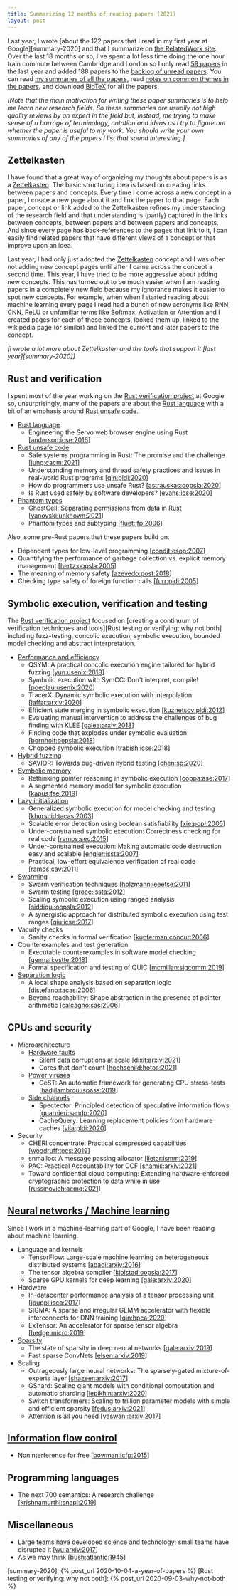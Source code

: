 ```yaml
---
title: Summarizing 12 months of reading papers (2021)
layout: post
---
```


Last year, I wrote [about the 122 papers that I read in my first year at Google][summary-2020]
and that I summarize on [the RelatedWork site][RelatedWork].
Over the last 18 months or so, I've spent a lot less time doing the one hour train commute between Cambridge and London
so I only read [59 papers][papers] in the last year and added 188 papers to the [backlog of unread papers][backlog].
You can read [my summaries of all the papers][RelatedWork],
read [notes on common themes in the papers][notes],
and download [BibTeX][bibfile] for all the papers.

*[Note that the main motivation for writing these paper summaries
is to help me learn new research fields.
So these summaries are usually not high quality reviews by an expert in the
field but, instead, me trying to make sense of a barrage of terminology,
notation and ideas as I try to figure out whether the paper is useful to my
work.
You should write your own summaries of any of the papers I list that sound interesting.]*


## Zettelkasten

I have found that a great way of organizing my thoughts about papers is as a
[Zettelkasten].  The basic structuring idea is based on creating links between
papers and concepts.  Every time I come across a new concept in a paper, I
create a new page about it and link the paper to that page.  Each paper,
concept or link added to the Zettelkasten refines my understanding of the
research field and that understanding is (partly) captured in the links between concepts,
between papers and between papers and concepts.
And since every page has back-references to the pages that link to it, I can
easily find related papers that have different views of a concept or that improve
upon an idea.

Last year, I had only just adopted the [Zettelkasten] concept and I was often not adding
new concept pages until after I came across the concept a second time.
This year, I have tried to be more aggressive about adding new concepts.
This has turned out to be much easier when I am reading papers in a completely new field
because my ignorance makes it easier to spot new concepts.
For example, when when I started reading about machine learning every page
I read had a bunch of new acronyms like RNN, CNN, ReLU or unfamiliar terms
like Softmax, Activation or Attention and I created pages for each of these concepts,
looked them up, linked to the wikipedia page (or similar) and linked the current
and later papers to the concept.

*[I wrote a lot more about Zettelkasten and the tools that support it [last year][summary-2020]]*


## Rust and verification

I spent most of the year working on the [Rust verification project]({{site.RVTurl}}/) at Google
so, unsurprisingly, many of the papers are about the [Rust language] with a bit of an emphasis around [Rust unsafe code].

- [Rust language]
  - Engineering the Servo web browser engine using Rust [<a href="{{site.RWurl}}/papers/anderson:icse:2016/">anderson:icse:2016</a>]
- [Rust unsafe code]
  - Safe systems programming in Rust: The promise and the challenge [<a href="{{site.RWurl}}/papers/jung:cacm:2021/">jung:cacm:2021</a>]
  - Understanding memory and thread safety practices and issues in real-world Rust programs [<a href="{{site.RWurl}}/papers/qin:pldi:2020/">qin:pldi:2020</a>]
  - How do programmers use unsafe Rust? [<a href="{{site.RWurl}}/papers/astrauskas:oopsla:2020/">astrauskas:oopsla:2020</a>]
  - Is Rust used safely by software developers? [<a href="{{site.RWurl}}/papers/evans:icse:2020/">evans:icse:2020</a>]
- [Phantom types]
  - GhostCell: Separating permissions from data in Rust [<a href="{{site.RWurl}}/papers/yanovski:unknown:2021/">yanovski:unknown:2021</a>]
  - Phantom types and subtyping [<a href="{{site.RWurl}}/papers/fluet:jfp:2006/">fluet:jfp:2006</a>]

Also, some pre-Rust papers that these papers build on.

- Dependent types for low-level programming [<a href="{{site.RWurl}}/papers/condit:esop:2007/">condit:esop:2007</a>]
- Quantifying the performance of garbage collection vs. explicit memory management [<a href="{{site.RWurl}}/papers/hertz:oopsla:2005/">hertz:oopsla:2005</a>]
- The meaning of memory safety [<a href="{{site.RWurl}}/papers/azevedo:post:2018/">azevedo:post:2018</a>]
- Checking type safety of foreign function calls [<a href="{{site.RWurl}}/papers/furr:pldi:2005/">furr:pldi:2005</a>]


## Symbolic execution, verification and testing

The [Rust verification project]({{site.RVTurl}}/)
focused on [creating a continuum of verification techniques and tools][Rust testing or verifying: why not both]
including fuzz-testing, concolic execution, symbolic execution, bounded model checking and abstract interpretation.

- [Performance and efficiency][Verifier performance]
  - QSYM: A practical concolic execution engine tailored for hybrid fuzzing [<a href="{{site.RWurl}}/papers/yun:usenix:2018/">yun:usenix:2018</a>]
  - Symbolic execution with SymCC: Don't interpret, compile! [<a href="{{site.RWurl}}/papers/poeplau:usenix:2020/">poeplau:usenix:2020</a>]
  - TracerX: Dynamic symbolic execution with interpolation [<a href="{{site.RWurl}}/papers/jaffar:arxiv:2020/">jaffar:arxiv:2020</a>]
  - Efficient state merging in symbolic execution [<a href="{{site.RWurl}}/papers/kuznetsov:pldi:2012/">kuznetsov:pldi:2012</a>]
  - Evaluating manual intervention to address the challenges of bug finding with KLEE [<a href="{{site.RWurl}}/papers/galea:arxiv:2018/">galea:arxiv:2018</a>]
  - Finding code that explodes under symbolic evaluation [<a href="{{site.RWurl}}/papers/bornholt:oopsla:2018/">bornholt:oopsla:2018</a>]
  - Chopped symbolic execution [<a href="{{site.RWurl}}/papers/trabish:icse:2018/">trabish:icse:2018</a>]
- [Hybrid fuzzing]
  - SAVIOR: Towards bug-driven hybrid testing [<a href="{{site.RWurl}}/papers/chen:sp:2020/">chen:sp:2020</a>]
- [Symbolic memory]
  - Rethinking pointer reasoning in symbolic execution [<a href="{{site.RWurl}}/papers/coppa:ase:2017/">coppa:ase:2017</a>]
  - A segmented memory model for symbolic execution [<a href="{{site.RWurl}}/papers/kapus:fse:2019/">kapus:fse:2019</a>]
- [Lazy initialization]
  - Generalized symbolic execution for model checking and testing [<a href="{{site.RWurl}}/papers/khurshid:tacas:2003/">khurshid:tacas:2003</a>]
  - Scalable error detection using boolean satisfiability [<a href="{{site.RWurl}}/papers/xie:popl:2005/">xie:popl:2005</a>]
  - Under-constrained symbolic execution: Correctness checking for real code [<a href="{{site.RWurl}}/papers/ramos:sec:2015/">ramos:sec:2015</a>]
  - Under-constrained execution: Making automatic code destruction easy and scalable [<a href="{{site.RWurl}}/papers/engler:issta:2007/">engler:issta:2007</a>]
  - Practical, low-effort equivalence verification of real code [<a href="{{site.RWurl}}/papers/ramos:cav:2011/">ramos:cav:2011</a>]
- [Swarming][Swarm verification]
  - Swarm verification techniques [<a href="{{site.RWurl}}/papers/holzmann:ieeetse:2011/">holzmann:ieeetse:2011</a>]
  - Swarm testing [<a href="{{site.RWurl}}/papers/groce:issta:2012/">groce:issta:2012</a>]
  - Scaling symbolic execution using ranged analysis [<a href="{{site.RWurl}}/papers/siddiqui:oopsla:2012/">siddiqui:oopsla:2012</a>]
  - A synergistic approach for distributed symbolic execution using test ranges [<a href="{{site.RWurl}}/papers/qiu:icse:2017/">qiu:icse:2017</a>]
- Vacuity checks
  - Sanity checks in formal verification [<a href="{{site.RWurl}}/papers/kupferman:concur:2006/">kupferman:concur:2006</a>]
- Counterexamples and test generation
  - Executable counterexamples in software model checking [<a href="{{site.RWurl}}/papers/gennari:vstte:2018/">gennari:vstte:2018</a>]
  - Formal specification and testing of QUIC [<a href="{{site.RWurl}}/papers/mcmillan:sigcomm:2019/">mcmillan:sigcomm:2019</a>]
- [Separation logic]
  - A local shape analysis based on separation logic [<a href="{{site.RWurl}}/papers/distefano:tacas:2006/">distefano:tacas:2006</a>]
  - Beyond reachability: Shape abstraction in the presence of pointer arithmetic [<a href="{{site.RWurl}}/papers/calcagno:sas:2006/">calcagno:sas:2006</a>]


## CPUs and security

- Microarchitecture
  - [Hardware faults]
    - Silent data corruptions at scale [<a href="{{site.RWurl}}/papers/dixit:arxiv:2021/">dixit:arxiv:2021</a>]
    - Cores that don't count [<a href="{{site.RWurl}}/papers/hochschild:hotos:2021/">hochschild:hotos:2021</a>]
  - [Power viruses][Power virus]
    - GeST: An automatic framework for generating CPU stress-tests [<a href="{{site.RWurl}}/papers/hadjilambrou:ispass:2019/">hadjilambrou:ispass:2019</a>]
  - [Side channels][Side channel]
    - Spectector: Principled detection of speculative information flows [<a href="{{site.RWurl}}/papers/guarnieri:sandp:2020/">guarnieri:sandp:2020</a>]
    - CacheQuery: Learning replacement policies from hardware caches [<a href="{{site.RWurl}}/papers/vila:pldi:2020/">vila:pldi:2020</a>]
- Security
  - CHERI concentrate: Practical compressed capabilities [<a href="{{site.RWurl}}/papers/woodruff:tocs:2019/">woodruff:tocs:2019</a>]
  - snmalloc: A message passing allocator [<a href="{{site.RWurl}}/papers/lietar:ismm:2019/">lietar:ismm:2019</a>]
  - PAC: Practical Accountability for CCF [<a href="{{site.RWurl}}/papers/shamis:arxiv:2021/">shamis:arxiv:2021</a>]
  - Toward confidential cloud computing: Extending hardware-enforced cryptographic protection to data while in use [<a href="{{site.RWurl}}/papers/russinovich:acmq:2021/">russinovich:acmq:2021</a>]
  

## [Neural networks / Machine learning][Neural network]

Since I work in a machine-learning part of Google, I have been reading about machine learning.

- Language and kernels
  - TensorFlow: Large-scale machine learning on heterogeneous distributed systems [<a href="{{site.RWurl}}/papers/abadi:arxiv:2016/">abadi:arxiv:2016</a>]
  - The tensor algebra compiler [<a href="{{site.RWurl}}/papers/kjolstad:oopsla:2017/">kjolstad:oopsla:2017</a>]
  - Sparse GPU kernels for deep learning [<a href="{{site.RWurl}}/papers/gale:arxiv:2020/">gale:arxiv:2020</a>]
- Hardware
  - In-datacenter performance analysis of a tensor processing unit [<a href="{{site.RWurl}}/papers/jouppi:isca:2017/">jouppi:isca:2017</a>]
  - SIGMA: A sparse and irregular GEMM accelerator with flexible interconnects for DNN training [<a href="/papers/qin:hpca:2020/">qin:hpca:2020</a>]
  - ExTensor: An accelerator for sparse tensor algebra [<a href="{{site.RWurl}}/papers/hedge:micro:2019/">hedge:micro:2019</a>]
- [Sparsity][Sparse model]
  - The state of sparsity in deep neural networks [<a href="{{site.RWurl}}/papers/gale:arxiv:2019/">gale:arxiv:2019</a>]
  - Fast sparse ConvNets [<a href="{{site.RWurl}}/papers/elsen:arxiv:2019/">elsen:arxiv:2019</a>]
- Scaling
  - Outrageously large neural networks: The sparsely-gated mixture-of-experts layer [<a href="{{site.RWurl}}/papers/shazeer:arxiv:2017/">shazeer:arxiv:2017</a>]
  - GShard: Scaling giant models with conditional computation and automatic sharding [<a href="{{site.RWurl}}/papers/lepikhin:arxiv:2020/">lepikhin:arxiv:2020</a>]
  - Switch transformers: Scaling to trillion parameter models with simple and efficient sparsity [<a href="{{site.RWurl}}/papers/fedus:arxiv:2021/">fedus:arxiv:2021</a>]
  - Attention is all you need [<a href="{{site.RWurl}}/papers/vaswani:arxiv:2017/">vaswani:arxiv:2017</a>]

## [Information flow control]

- Noninterference for free [<a href="{{site.RWurl}}/papers/bowman:icfp:2015/">bowman:icfp:2015</a>]

## Programming languages

- The next 700 semantics: A research challenge [<a href="{{site.RWurl}}/papers/krishnamurthi:snapl:2019/">krishnamurthi:snapl:2019</a>]


## Miscellaneous

- Large teams have developed science and technology; small teams have disrupted it [<a href="{{site.RWurl}}/papers/wu:arxiv:2017/">wu:arxiv:2017</a>]
- As we may think [<a href="{{site.RWurl}}/papers/bush:atlantic:1945/">bush:atlantic:1945</a>]



[summary-2020]:               {% post_url 2020-10-04-a-year-of-papers %}
[Rust testing or verifying: why not both]: {% post_url 2020-09-03-why-not-both %}

[RelatedWork]:                {{site.RWurl}}
[bibfile]:                    {{site.RWurl}}/RelatedWork.bib
[papers]:                     {{site.RWurl}}/papers
[backlog]:                    {{site.RWurl}}/papers/#unsummarized
[notes]:                      {{site.RWurl}}/notes

[Hardware faults]:            {{site.RWurl}}/notes/hardware-faults/
[Hybrid fuzzing]:             {{site.RWurl}}/notes/hybrid-testing/
[Information flow control]:   {{site.RWurl}}/notes/information-flow/
[Lazy initialization]:        {{site.RWurl}}/notes/lazy-initialization/
[Neural network]:             {{site.RWurl}}/notes/neural-network/
[Power virus]:                {{site.RWurl}}/notes/power-virus/
[Phantom types]:              {{site.RWurl}}/notes/phantom-types/
[Rust language]:              {{site.RWurl}}/notes/rust-language/
[Rust unsafe code]:           {{site.RWurl}}/notes/rust-unsafe-code/
[Separation logic]:           {{site.RWurl}}/notes/separation-logic/
[Side channel]:               {{site.RWurl}}/notes/side-channel/
[Sparse model]:               {{site.RWurl}}/notes/sparse-model/
[Swarm verification]:         {{site.RWurl}}/notes/swarm-verification/
[Symbolic memory]:            {{site.RWurl}}/notes/symbolic-memory/
[Verifier performance]:       {{site.RWurl}}/notes/verifier-performance/

[the morning paper]:          https://blog.acolyer.org
[Zettelkasten]:               https://zettelkasten.de/posts/zettelkasten-improves-thinking-writing
